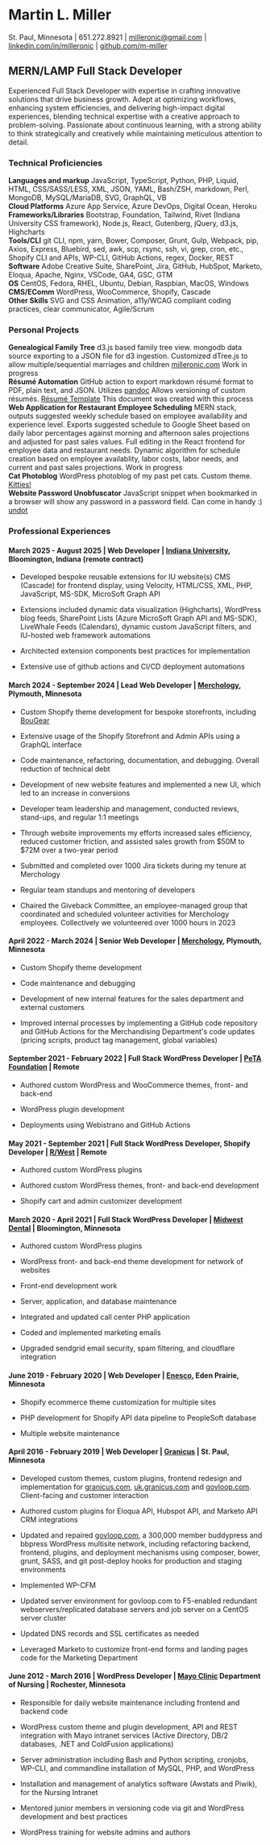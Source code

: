 # Martin L. Miller  
St. Paul, Minnesota | 651.272.8921 | [milleronic@gmail.com](mailto:milleronic@gmail.com) | [linkedin.com/in/milleronic](http://linkedin.com/in/milleronic) | [github.com/m-miller](http://github.com/m-miller)

## MERN/LAMP Full Stack Developer
Experienced Full Stack Developer with expertise in crafting innovative solutions that drive business growth. Adept at optimizing workflows, enhancing system efficiencies, and delivering high-impact digital experiences, blending technical expertise with a creative approach to problem-solving. Passionate about continuous learning, with a strong ability to think strategically and creatively while maintaining meticulous attention to detail.

### **Technical Proficiencies**
**Languages and markup** JavaScript, TypeScript, Python, PHP, Liquid, HTML, CSS/SASS/LESS, XML, JSON, YAML, Bash/ZSH, markdown, Perl, MongoDB, MySQL/MariaDB, SVG, GraphQL, VB\
**Cloud Platforms** Azure App Service, Azure DevOps, Digital Ocean, Heroku\
**Frameworks/Libraries** Bootstrap, Foundation, Tailwind, Rivet (Indiana University CSS framework), Node.js, React, Gutenberg, jQuery, d3.js, Highcharts\
**Tools/CLI** git CLI, npm, yarn, Bower, Composer, Grunt, Gulp, Webpack, pip, Axios, Express, Bluebird, sed, awk, scp, rsync, ssh, vi, grep, cron, etc., Shopify CLI and APIs, WP-CLI, GitHub Actions, regex, Docker, REST\
**Software** Adobe Creative Suite, SharePoint, Jira, GitHub, HubSpot, Marketo, Eloqua, Apache, Nginx, VSCode, GA4, GSC, GTM\
**OS** CentOS, Fedora, RHEL, Ubuntu, Debian, Raspbian, MacOS, Windows\
**CMS/EComm** WordPress, WooCommerce, Shopify, Cascade\
**Other Skills** SVG and CSS Animation, a11y/WCAG compliant coding practices, clear communicator, Agile/Scrum  

### **Personal Projects**
**Genealogical Family Tree** d3.js based family tree view. mongodb data source exporting to a JSON file for d3 ingestion. Customized dTree.js to allow multiple/sequential marriages and children [milleronic.com](http://milleronic.com) Work in progress\
**Résumé Automation** GitHub action to export markdown résumé format to PDF, plain text, and JSON. Utilizes [pandoc](https://pandoc.org/) Allows versioning of custom résumés. [Résumé Template](https://github.com/m-miller/resume-template) This document was created with this process\
**Web Application for Restaurant Employee Scheduling** MERN stack, outputs suggested weekly schedule based on employee availability and experience level. Exports suggested schedule to Google Sheet based on daily labor percentages against morning and afternoon sales projections and adjusted for past sales values. Full editing in the React frontend for employee data and restaurant needs. Dynamic algorithm for schedule creation based on employee availablity, labor costs, labor needs, and current and past sales projections. Work in progress\
**Cat Photoblog** WordPress photoblog of my past pet cats. Custom theme. [Kitties!](http://milleronic.com/sites/kitties/)\
**Website Password Unobfuscator** JavaScript snippet when bookmarked in a browser will show any password in a password field. Can come in handy :) [undot](https://github.com/m-miller/undot)

### **Professional Experiences**
#### March 2025 \- August 2025 | Web Developer | [Indiana University](https://iu.edu/), Bloomington, Indiana (remote contract)

- Developed bespoke reusable extensions for IU website(s) CMS (Cascade) for frontend display, using Velocity, HTML/CSS, XML, PHP, JavaScript, MS-SDK, MicroSoft Graph API

- Extensions included dynamic data visualization (Highcharts), WordPress blog feeds, SharePoint Lists (Azure MicroSoft Graph API and MS-SDK), LiveWhale Feeds (Calendars), dynamic custom JavaScript filters, and IU-hosted web framework automations
  
- Architected extension components best practices for implementation

- Extensive use of github actions and CI/CD deployment automations

#### March 2024 \- September 2024 | Lead Web Developer | [Merchology](https://www.merchology.com), Plymouth, Minnesota 

- Custom Shopify theme development for bespoke storefronts, including [BouGear](https://bougear.com)

- Extensive usage of the Shopify Storefront and Admin APIs using a GraphQL interface
  
- Code maintenance, refactoring, documentation, and debugging. Overall reduction of technical debt
  
- Development of new website features and implemented a new UI, which led to an increase in conversions
    
- Developer team leadership and management, conducted reviews, stand-ups, and regular 1:1 meetings
   
- Through website improvements my efforts increased sales efficiency, reduced customer friction, and assisted sales growth from $50M to $72M over a two-year period
   
- Submitted and completed over 1000 Jira tickets during my tenure at Merchology

- Regular team standups and mentoring of developers

- Chaired the Giveback Committee, an employee-managed group that coordinated and scheduled volunteer activities for Merchology employees. Collectively we volunteered over 1000 hours in 2023


#### April 2022 \- March 2024 | Senior Web Developer | [Merchology](https://www.merchology.com), Plymouth, Minnesota 

- Custom Shopify theme development
    
- Code maintenance and debugging
    
- Development of new internal features for the sales department and external customers
  
- Improved internal processes by implementing a GitHub code repository and GitHub Actions for the Merchandising Department's code updates (pricing scripts, product tag management, global variables)


#### September 2021 \- February 2022 | Full Stack WordPress Developer | [PeTA Foundation](https://peta.org) | Remote

- Authored custom WordPress and WooCommerce themes, front- and back-end
    
- WordPress plugin development
    
- Deployments using Webistrano and GitHub Actions


#### May 2021 \- September 2021 | Full Stack WordPress Developer, Shopify Developer | [R/West](https://www.rwest.com/) | Remote

- Authored custom WordPress plugins
    
- Authored custom WordPress themes, front- and back-end development
    
- Shopify cart and admin customizer development


#### March 2020 \- April 2021 | Full Stack WordPress Developer | [Midwest Dental](https://midwest-dental.com/) | Bloomington, Minnesota 

- Authored custom WordPress plugins
    
- WordPress front- and back-end theme development for network of websites
    
- Front-end development work
    
- Server, application, and database maintenance
   
- Integrated and updated call center PHP application
   
- Coded and implemented marketing emails
   
- Upgraded sendgrid email security, spam filtering, and cloudflare integration


#### June 2019 \- February 2020 | Web Developer | [Enesco](https://shop.enesco.com/), Eden Prairie, Minnesota 

- Shopify ecommerce theme customization for multiple sites
    
- PHP development for Shopify API data pipeline to PeopleSoft database
    
- Multiple website maintenance


#### April 2016 \- February 2019 | Web Developer | [Granicus](https://granicus.com/) | St. Paul, Minnesota 

- Developed custom themes, custom plugins, frontend redesign and implementation for [granicus.com](https://granicus.com), [uk.granicus.com](https://granicus.uk) and [govloop.com](https://govloop.com). Client-facing and customer interaction
    
- Authored custom plugins for Eloqua API, Hubspot API, and Marketo API CRM integrations
    
- Updated and repaired [govloop.com](https://www.govloop.com), a 300,000 member buddypress and bbpress WordPress multisite network, including refactoring backend, frontend, plugins, and deployment mechanisms using composer, bower, grunt, SASS, and git post-deploy hooks for production and staging environments
    
- Implemented WP-CFM
    
- Updated server environment for govloop.com to F5-enabled redundant webservers/replicated database servers and job server on a CentOS server cluster
    
- Updated DNS records and SSL certificates as needed
    
- Leveraged Marketo to customize front-end forms and landing pages code for the Marketing Department


#### June 2012 \- March 2016 | WordPress Developer | [Mayo Clinic](https://www.mayoclinic.org/) Department of Nursing | Rochester, Minnesota 

- Responsible for daily website maintenance including frontend and backend code
    
- WordPress custom theme and plugin development, API and REST integration with Mayo intranet services (Active Directory, DB/2 databases, .NET and ColdFusion applications)
    
- Server administration including Bash and Python scripting, cronjobs, WP-CLI, and commandline installation of MySQL, PHP, and WordPress
    
- Installation and management of analytics software (Awstats and Piwik), for the Nursing Intranet
    
- Mentored junior members in versioning code via git and WordPress development and best practices

- WordPress training for website admins and authors
